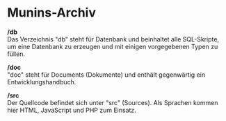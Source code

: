 # Munins-Archiv  
  
**/db**  
Das Verzeichnis "db" steht für Datenbank und beinhaltet alle SQL-Skripte, um eine Datenbank zu erzeugen und mit einigen vorgegebenen Typen zu füllen.  
  
**/doc**  
"doc" steht für Documents (Dokumente) und enthält gegenwärtig ein Entwicklungshandbuch.  
  
**/src**  
Der Quellcode befindet sich unter "src" (Sources). Als Sprachen kommen hier HTML, JavaScript und PHP zum Einsatz.
